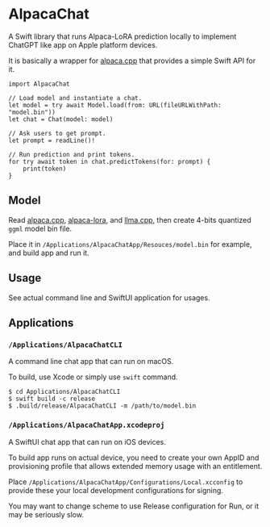 AlpacaChat
==========

A Swift library that runs Alpaca-LoRA prediction locally
to implement ChatGPT like app on Apple platform devices.

It is basically a wrapper for [alpaca.cpp](https://github.com/antimatter15/alpaca.cpp)
that provides a simple Swift API for it.

```
import AlpacaChat

// Load model and instantiate a chat.
let model = try await Model.load(from: URL(fileURLWithPath: "model.bin"))
let chat = Chat(model: model)

// Ask users to get prompt.
let prompt = readLine()!

// Run prediction and print tokens.
for try await token in chat.predictTokens(for: prompt) {
    print(token)
}
```


Model
-----

Read [alpaca.cpp](https://github.com/antimatter15/alpaca.cpp),
[alpaca-lora](https://github.com/tloen/alpaca-lora), and
[llma.cpp](https://github.com/ggerganov/llama.cpp),
then create 4-bits quantized `ggml` model bin file.

Place it in `/Applications/AlpacaChatApp/Resouces/model.bin` for example,
and build app and run it.


Usage
-----

See actual command line and SwiftUI application for usages.


Applications
------------

### `/Applications/AlpacaChatCLI`

A command line chat app that can run on macOS.

To build, use Xcode or simply use `swift` command.

```
$ cd Applications/AlpacaChatCLI
$ swift build -c release
$ .build/release/AlpacaChatCLI -m /path/to/model.bin
```

### `/Applications/AlpacaChatApp.xcodeproj`

A SwiftUI chat app that can run on iOS devices.

To build app runs on actual device, you need to create your own AppID
and provisioning profile that allows extended memory usage with
an entitlement.

Place `/Applications/AlpacaChatApp/Configurations/Local.xcconfig`
to provide these your local development configurations for signing.

You may want to change scheme to use Release configuration for Run,
or it may be seriously slow.
